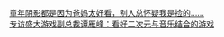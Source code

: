   
[童年阴影都是因为爸妈太好看，别人总怀疑我是捡的……](http://www.dianyue.me/archives/475/gh6353bmqk9tbsbt/)  
[专访盛大游戏副总裁谭雁峰：看好二次元与音乐结合的游戏](http://www.dianyue.me/archives/838/bryl9tsc41c20ho5/)